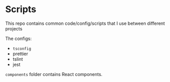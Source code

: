 # Scripts

This repo contains common code/config/scripts that I use between different projects

The configs:

* `tsconfig`
* prettier
* tslint
* jest

`components` folder contains React components.
